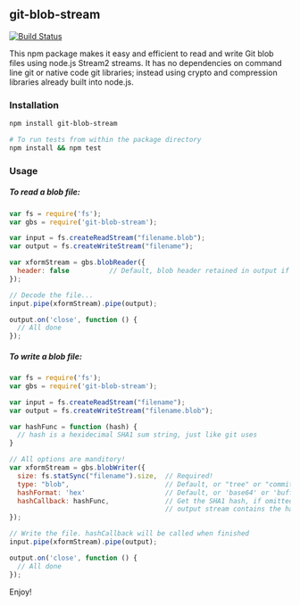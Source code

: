 ## git-blob-stream

[![Build Status](https://travis-ci.org/vsivsi/git-blob-stream.svg)](https://travis-ci.org/vsivsi/git-blob-stream)

This npm package makes it easy and efficient to read and write Git blob files using node.js Stream2 streams. It has no dependencies on command line git or native code git libraries; instead using crypto and compression libraries already built into node.js.

### Installation

```bash
npm install git-blob-stream

# To run tests from within the package directory
npm install && npm test
```

### Usage

##### To read a blob file:

```javascript
var fs = require('fs');
var gbs = require('git-blob-stream');

var input = fs.createReadStream("filename.blob");
var output = fs.createWriteStream("filename");

var xformStream = gbs.blobReader({
  header: false          // Default, blob header retained in output if truthy
});

// Decode the file...
input.pipe(xformStream).pipe(output);

output.on('close', function () {
  // All done
});
```

##### To write a blob file:

```javascript
var fs = require('fs');
var gbs = require('git-blob-stream');

var input = fs.createReadStream("filename");
var output = fs.createWriteStream("filename.blob");

var hashFunc = function (hash) {
  // hash is a hexidecimal SHA1 sum string, just like git uses
}

// All options are manditory!
var xformStream = gbs.blobWriter({
  size: fs.statSync("filename").size,  // Required!
  type: "blob",                        // Default, or "tree" or "commit"
  hashFormat: 'hex'                    // Default, or 'base64' or 'buffer'
  hashCallback: hashFunc,              // Get the SHA1 hash, if omitted
                                       // output stream contains the hash
});

// Write the file. hashCallback will be called when finished
input.pipe(xformStream).pipe(output);

output.on('close', function () {
  // All done
});
```

Enjoy!
